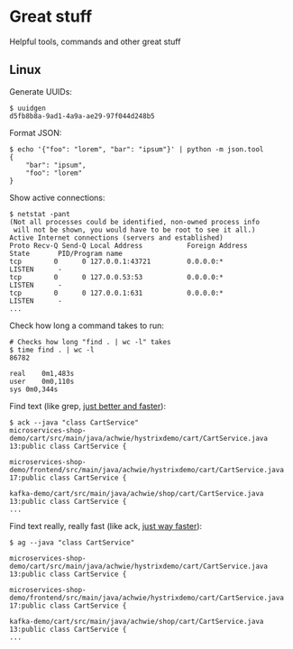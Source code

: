 # Great stuff
Helpful tools, commands and other great stuff

## Linux

Generate UUIDs:
```
$ uuidgen
d5fb8b8a-9ad1-4a9a-ae29-97f044d248b5
```

Format JSON:
```
$ echo '{"foo": "lorem", "bar": "ipsum"}' | python -m json.tool
{
    "bar": "ipsum",
    "foo": "lorem"
}
```

Show active connections:
```
$ netstat -pant
(Not all processes could be identified, non-owned process info
 will not be shown, you would have to be root to see it all.)
Active Internet connections (servers and established)
Proto Recv-Q Send-Q Local Address           Foreign Address         State       PID/Program name    
tcp        0      0 127.0.0.1:43721         0.0.0.0:*               LISTEN      -                   
tcp        0      0 127.0.0.53:53           0.0.0.0:*               LISTEN      -                   
tcp        0      0 127.0.0.1:631           0.0.0.0:*               LISTEN      -             
...
```

Check how long a command takes to run:
```
# Checks how long "find . | wc -l" takes
$ time find . | wc -l
86782

real	0m1,483s
user	0m0,110s
sys	0m0,344s
```

Find text (like grep, [just better and faster](https://beyondgrep.com/why-ack/)):
```
$ ack --java "class CartService"
microservices-shop-demo/cart/src/main/java/achwie/hystrixdemo/cart/CartService.java
13:public class CartService {

microservices-shop-demo/frontend/src/main/java/achwie/hystrixdemo/cart/CartService.java
17:public class CartService {

kafka-demo/cart/src/main/java/achwie/shop/cart/CartService.java
13:public class CartService {
...
```

Find text really, really fast (like ack, [just way faster](https://github.com/ggreer/the_silver_searcher)):
```
$ ag --java "class CartService"

microservices-shop-demo/cart/src/main/java/achwie/hystrixdemo/cart/CartService.java
13:public class CartService {

microservices-shop-demo/frontend/src/main/java/achwie/hystrixdemo/cart/CartService.java
17:public class CartService {

kafka-demo/cart/src/main/java/achwie/shop/cart/CartService.java
13:public class CartService {
...
```

